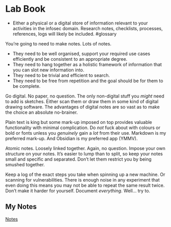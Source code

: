 # Lab Book
- Either a physical or a digital store of information relevant to your activities in the infosec domain. Research notes, checklists, processes, references, logs will likely be included.  #glossary 

You’re going to need to make notes. Lots of notes.

- They need to be well organised, support your required use cases efficiently and be consistent to an appropriate degree.
- They need to hang together as a holistic framework of information that you can slot new information into.
- They need to be trivial and efficient to search.
- They need to be free from repetition and the goal should be for them to be complete.

Go digital. No paper, no question. The only non-digital stuff you _might_ need to add is sketches. Either scan them or draw them in some kind of digital drawing software. The advantages of digital notes are so vast as to make the choice an absolute no-brainer.

Plain text is king but some mark-up imposed on top provides valuable functionality with minimal complication. Do _not_ fuck about with colours or bold or fonts unless you *genuinely* gain a *lot* from their use. Markdown is my preferred mark-up. And Obsidian is my preferred app (YMMV).

Atomic notes. Loosely linked together. Again, no question. Impose your own structure on your notes. It’s easier to lump than to split, so keep your notes small and specific and separated. Don’t let them restrict you by being smushed together.

Keep a log of the exact steps you take when spinning up a new machine. Or scanning for vulnerabilities. There is enough noise in any experiment that even doing this means you may not be able to repeat the same result twice. Don’t make it harder for yourself. Document _everything_. Well... try to.
## My Notes
[Notes](mynotes/lab-book-notes.md)
